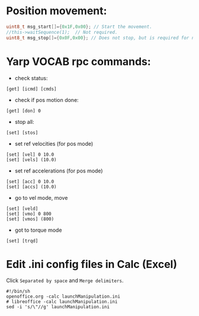 # Position movement:

```c
uint8_t msg_start[]={0x1F,0x00}; // Start the movement.
//this->waitSequence(1);  // Not required.
uint8_t msg_stop[]={0x0F,0x00}; // Does not stop, but is required for next start.
```

# Yarp VOCAB rpc commands:
* check status:
```
[get] [icmd] [cmds]
```

* check if pos motion done:
```
[get] [don] 0
```

* stop all:
```
[set] [stos]
```

* set ref velocities (for pos mode)
```
[set] [vel] 0 10.0
[set] [vels] (10.0)
```

* set ref accelerations (for pos mode)
```
[set] [acc] 0 10.0
[set] [accs] (10.0)
```

* go to vel mode, move
```
[set] [veld]
[set] [vmo] 0 800
[set] [vmos] (800)
```

* got to torque mode
```
[set] [trqd]
```

# Edit .ini config files in Calc (Excel)
Click `Separated by space` and `Merge delimiters`.
```
#!/bin/sh
openoffice.org -calc launchManipulation.ini
# libreoffice -calc launchManipulation.ini
sed -i 's/\"//g' launchManipulation.ini
```
